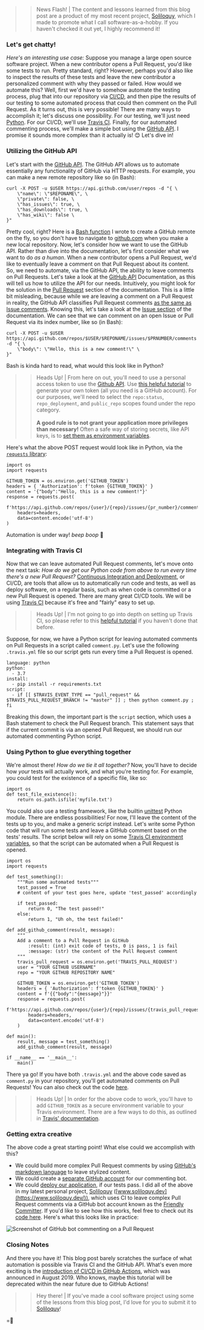 >> News Flash! | The content and lessons learned from this blog post are a product of my most recent project, [Soliloquy](https://www.soliloquy.dev), which I made to promote what I call software-as-a-hobby. If you haven't checked it out yet, I highly recommend it!

### Let's get chatty!
_Here's an interesting use case:_  Suppose you manage a large open source software project. When a new contributor opens a Pull Request, you'd like some tests to run. Pretty standard, right?
However, perhaps you'd also like to inspect the results of these tests and leave the new contributor a personalized comment with why they passed or failed. How would we automate this? Well, first we'd have to somehow automate the testing process, plug that into our repository via [CI/CD](https://www.redhat.com/en/topics/devops/what-is-ci-cd), and then pipe the results of our testing to some automated process that could then comment on the Pull Request.
As it turns out, this is very possible! There are many ways to accomplish it; let's discuss one possibility. For our testing, we'll just need [Python](https://www.python.org/). For our CI/CD, we'll use [Travis CI](https://travis-ci.org/). Finally, for our automated commenting process, we'll make a simple bot using the [GitHub API](https://developer.github.com/v3/). I promise it sounds more complex than it actually is! 😊
Let's dive in!

### Utilizing the GitHub API
Let's start with the [GitHub API](https://developer.github.com/v3/). The GitHub API allows us to automate essentially any functionality of GitHub via HTTP requests. For example, you can make a new remote repository like so (in Bash):
```
curl -X POST -u $USER https://api.github.com/user/repos -d "{ \
    \"name\": \"$REPONAME\", \
    \"private\": false, \
    \"has_issues\": true, \
    \"has_downloads\": true, \
    \"has_wiki\": false \
}"
```
Pretty cool, right? Here is a [Bash function](https://github.com/wcarhart/konphig/blob/b36320f7d524fa5c1a1c5f2e5f1e4a8231814d09/.bash_functions/Linux/rcreate.sh) I wrote to create a GitHub remote on the fly, so you don't have to navigate to [github.com](https://github.com/) when you make a new local repository.
Now, let's consider how we want to use the GitHub API. Rather than dive into the documentation, let's first consider what we want to do _as a human_. When a new contributor opens a Pull Request, we'd like to eventually leave a comment on that Pull Request about its content. So, we need to automate, via the GitHub API, the ability to leave comments on Pull Requests.
Let's take a look at the [GitHub API](https://developer.github.com/v3/) Documentation, as this will tell us how to utilize the API for our needs. Intuitively, you might look for the solution in the [Pull Request](https://developer.github.com/v3/pulls/) section of the documentation. This is a little bit misleading, because while we are leaving a comment on a Pull Request in reality, the GitHub API classifies Pull Request comments [as the same as Issue comments](https://stackoverflow.com/questions/16744069/create-comment-on-pull-request/16744314#16744314).
Knowing this, let's take a look at the [Issue section](https://developer.github.com/v3/issues/) of the documentation. We can see that we can comment on an open Issue or Pull Request via its index number, like so (in Bash):
```
curl -X POST -u $USER https://api.github.com/repos/$USER/$REPONAME/issues/$PRNUMBER/comments -d "{ \
    \"body\": \"Hello, this is a new comment!\" \
}"
```
Bash is kinda hard to read, what would this look like in Python?
>> Heads Up! | From here on out, you'll need to use a personal access token to use the [Github API](https://github.blog/2013-05-16-personal-api-tokens/). Use [this helpful tutorial](https://help.github.com/en/articles/creating-a-personal-access-token-for-the-command-line) to generate your own token (all you need is a GitHub account). For our purposes, we'll need to select the `repo:status`, `repo_deployment`, and `public_repo` scopes found under the repo category.<br><br>**A good rule is to not grant your application more privileges than necessary!** Often a safe way of storing secrets, like API keys, is to [set them as environment variables](https://askubuntu.com/questions/58814/how-do-i-add-environment-variables/58826#58826).

Here's what the above POST request would look like in Python, via the [`requests` library](https://realpython.com/python-requests/):
```
import os
import requests

GITHUB_TOKEN = os.environ.get('GITHUB_TOKEN')
headers = { 'Authorization': f'token {GITHUB_TOKEN}' }
content = '{"body":"Hello, this is a new comment!"}'
response = requests.post(
    f'https://api.github.com/repos/{user}/{repo}/issues/{pr_number}/comments',
    headers=headers,
    data=content.encode('utf-8')
)
```
Automation is under way! _beep boop_  🤖

### Integrating with Travis CI
Now that we can leave automated Pull Request comments, let's move onto the next task: _How do we get our Python code from above to run every time there's a new Pull Request?_ 
[Continuous Integration and Deployment](https://www.redhat.com/en/topics/devops/what-is-ci-cd), or CI/CD, are tools that allow us to automatically run code and tests, as well as deploy software, on a regular basis, such as when code is committed or a new Pull Request is opened. There are many great CI/CD tools. We will be using [Travis CI](https://travis-ci.org/) because it's free and "fairly" easy to set up.
>> Heads Up! | I'm not going to go into depth on setting up Travis CI, so please refer to this [helpful tutorial](https://docs.travis-ci.com/user/tutorial/#to-get-started-with-travis-ci) if you haven't done that before.

Suppose, for now, we have a Python script for leaving automated comments on Pull Requests in a script called `comment.py`. Let's use the following `.travis.yml` file so our script gets run every time a Pull Request is opened.
```
language: python
python:
  - 3.7
install:
  - pip install -r requirements.txt
script:
  - if [[ $TRAVIS_EVENT_TYPE == "pull_request" && $TRAVIS_PULL_REQUEST_BRANCH != "master" ]] ; then python comment.py ; fi
```
Breaking this down, the important part is the `script` section, which uses a Bash statement to check the Pull Request branch. This statement says that if the current commit is via an opened Pull Request, we should run our automated commenting Python script.

### Using Python to glue everything together
We're almost there! _How do we tie it all together?_ 
Now, you'll have to decide how _your_ tests will actually work, and what you're testing for. For example, you could test for the existence of a specific file, like so:
```
import os
def test_file_existence():
    return os.path.isfile('myfile.txt')
```
You could also use a testing framework, like the builtin [unittest](https://docs.python.org/3/library/unittest.html) Python module. There are endless possibilities!
For now, I'll leave the content of the tests up to you, and make a generic script instead. Let's write some Python code that will run some tests and leave a GitHub comment based on the tests' results. The script below will rely on some [Travis CI environment variables](https://docs.travis-ci.com/user/environment-variables/#default-environment-variables), so that the script can be automated when a Pull Request is opened.
```
import os
import requests

def test_something():
    """Run some automated tests"""
    test_passed = True
    # content of your test goes here, update 'test_passed' accordingly

    if test_passed:
        return 0, "The test passed!"
    else:
        return 1, "Uh oh, the test failed!"

def add_github_comment(result, message):
    """
    Add a comment to a Pull Request in GitHub
        :result: (int) exit code of tests, 0 is pass, 1 is fail
        :message: (str) the content of the Pull Request comment
    """
    travis_pull_request = os.environ.get('TRAVIS_PULL_REQUEST')
    user = "YOUR GITHUB USERNAME"
    repo = "YOUR GITHUB REPOSITORY NAME"

    GITHUB_TOKEN = os.environ.get('GITHUB_TOKEN')
    headers = { 'Authorization': f'token {GITHUB_TOKEN}' }
    content = f'{{"body":"{message}"}}'
    response = requests.post(
        f'https://api.github.com/repos/{user}/{repo}/issues/{travis_pull_request}/comments',
        headers=headers,
        data=content.encode('utf-8')
    )

def main():
    result, message = test_something()
    add_github_comment(result, message)

if __name__ == '__main__':
    main()
```
There ya go! If you have both `.travis.yml` and the above code saved as `comment.py` in your repository, you'll get automated comments on Pull Requests! You can also check out the code [here](https://github.com/wcarhart/willcarh.art-snippets/blob/master/building-chatbots-for-github/snippet.py).
>> Heads Up! | In order for the above code to work, you'll have to add `GITHUB_TOKEN` as a secure environment variable to your Travis environment. There are a few ways to do this, as outlined in [Travis' documentation](https://docs.travis-ci.com/user/environment-variables/#defining-variables-in-repository-settings).


### Getting extra creative
The above code a great starting point! What else could we accomplish with this?
* We could build more complex Pull Request comments by using [GitHub's markdown language](https://guides.github.com/features/mastering-markdown/) to leave stylized content.
* We could create a [separate GitHub account](https://help.github.com/en/articles/types-of-github-accounts) for our commenting bot.
* We could [deploy our application](https://docs.travis-ci.com/user/deployment), if our tests pass.
I did all of the above in my latest personal project, [Soliloquy]({{src:project/soliloquy.html}}) ([www.soliloquy.dev](https://www.soliloquy.dev/)), which uses CI to leave complex Pull Request comments via a GitHub bot account known as the [Friendly Committer](https://github.com/friendly-committer). If you'd like to see how this works, feel free to check out its [code here](https://github.com/wcarhart/Soliloquy/blob/master/scripts/validate_content.py). Here's what this looks like in practice:

![Screenshot of GitHub bot commenting on a Pull Request]({{cdn:img/blog/building-chatbots-for-github/friendlycommitter.png}})<Friendly Committer commenting on a PR on GitHub>

### Closing Notes
And there you have it! This blog post barely scratches the surface of what automation is possible via Travis CI and the GitHub API. What's even more exciting is the [introduction of CI/CD in GitHub Actions](https://github.blog/2019-08-08-github-actions-now-supports-ci-cd/), which was announced in August 2019. Who knows, maybe this tutorial will be deprecated within the near future due to GitHub Actions!
>> Hey there! | If you've made a cool software project using some of the lessons from this blog post, I'd love for you to submit it to [Soliloquy](https://www.soliloquy.dev/)!

=🦉